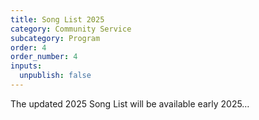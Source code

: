 ```yaml
---
title: Song List 2025
category: Community Service
subcategory: Program
order: 4
order_number: 4
inputs:
  unpublish: false
---
```

The updated 2025 Song List will be available early 2025…